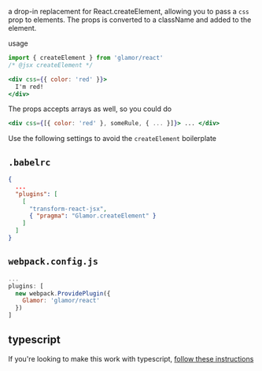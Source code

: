 a drop-in replacement for React.createElement, allowing you to pass a `css` prop to elements. The props is converted to a className and added to the element.

usage 

```jsx
import { createElement } from 'glamor/react'
/* @jsx createElement */

<div css={{ color: 'red' }}>
  I'm red!
</div>
```

The props accepts arrays as well, so you could do 
```jsx
<div css={[{ color: 'red' }, someRule, { ... }]}> ... </div>
```

Use the following settings to avoid the `createElement` boilerplate 

`.babelrc`
---
```json
{
  ...
  "plugins": [
    [
      "transform-react-jsx",
      { "pragma": "Glamor.createElement" }
    ]
  ]
}
```
`webpack.config.js`
---
```js
...
plugins: [
  new webpack.ProvidePlugin({
    Glamor: 'glamor/react'
  })
]
```

typescript
---

If you're looking to make this work with typescript, [follow these instructions](https://github.com/threepointone/glamor/issues/283)